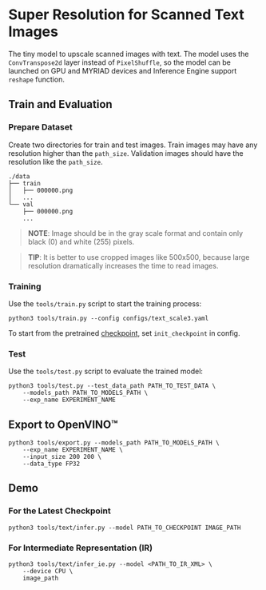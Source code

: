 # Super Resolution for Scanned Text Images

The tiny model to upscale scanned images with text. The model uses the `ConvTranspose2d` layer instead of `PixelShuffle`, so the
model can be launched on GPU and MYRIAD devices and Inference Engine support `reshape` function.

## Train and Evaluation

### Prepare Dataset

Create two directories for train and test images. Train images may have any resolution higher than the `path_size`.
Validation images should have the resolution like the `path_size`.

```
./data
├── train
│   ├── 000000.png
│   ...
└── val
    ├── 000000.png
    ...
```

>**NOTE**: Image should be in the gray scale format and contain only black (0) and white (255) pixels.

> **TIP**: It is better to use cropped images like 500x500, because large resolution dramatically increases the time to read images.


### Training

Use the `tools/train.py` script to start the training process:
```
python3 tools/train.py --config configs/text_scale3.yaml
```

To start from the pretrained [checkpoint](https://download.01.org/opencv/openvino_training_extensions/models/super_resolution/text_super_resolution.tar.gz), set `init_checkpoint` in config.


### Test

Use the `tools/test.py` script to evaluate the trained model:

```
python3 tools/test.py --test_data_path PATH_TO_TEST_DATA \
    --models_path PATH_TO_MODELS_PATH \
    --exp_name EXPERIMENT_NAME
```

## Export to OpenVINO™

```
python3 tools/export.py --models_path PATH_TO_MODELS_PATH \
    --exp_name EXPERIMENT_NAME \
    --input_size 200 200 \
    --data_type FP32
```

## Demo

### For the Latest Checkpoint

```
python3 tools/text/infer.py --model PATH_TO_CHECKPOINT IMAGE_PATH
```

### For Intermediate Representation (IR)

```
python3 tools/text/infer_ie.py --model <PATH_TO_IR_XML> \
    --device CPU \
    image_path
```
